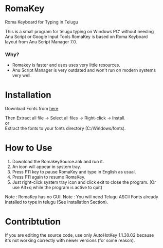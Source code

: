 # RomaKey
Roma Keyboard for Typing in Telugu

This is a small program for telugu typing on Windows PC' without needing Anu Script or Google Input Tools
RomaKey is based on Roma Keyboard layout from Anu Script Manager 7.0.

### Why?
 - Romakey is faster and uses uses very little resources.
 - Anu Script Manager is very outdated and won't run on modern systems very well.

# Installation

Download Fonts from [here](https://www.mediafire.com/file/lgeheukr5wq3o66/Telugu_Fonts.zip/file)

Then Extract all file -> Select all files -> Right-click -> Install.  
or  
Extract the fonts to your fonts directory (C:/Windows/fonts).  

# How to Use
1. Download the RomakeySource.ahk and run it.
2. An icon will appear in system tray.
3. Press F11 key to pause RomaKey and type in English as usual.
4. Press F11 again to resume RomaKey.
5. Just right-click system tray icon and click exit to close the program. (Or use Alt+q while the program is active to quit)

Note : RomaKey has no GUI.
Note : You will need Telugu ASCII Fonts already installed to type in telugu (See Installation Section).

# Contribtution

If you are editing the source code, use only AutoHotKey 1.1.30.02 because it's not working correctly with newer versions (for some reason).
